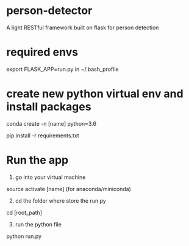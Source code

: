# person-detector
A light RESTful framework built on flask for person detection
# required envs
export FLASK_APP=run.py in ~/.bash_profile
# create new python virtual env and install packages
conda create -n [name] python=3.6

pip install -r requirements.txt

# Run the app
1. go into your virtual machine

source activate [name] (for anaconda/miniconda)

2. cd the folder where store the run.py

cd [root_path]

3. run the python file

python run.py

